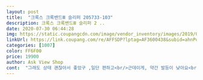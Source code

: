 ```yaml
---
layout: post 
title:  "크록스 크록밴드Ⅲ 슬리퍼 205733-103" 
description: 크록스 크록밴드Ⅲ 슬리퍼 2 ..
date: 2020-07-30 06:44:28 
img: https://static.coupangcdn.com/image/vendor_inventory/images/2019/02/26/10/1/5e330fe5-180b-49c9-b960-04a22263357e.jpg 
linkUrl: https://link.coupang.com/re/AFFSDP?lptag=AF3600438&subid=ahnPublicAsk&pageKey=1824945617&itemId=3105262673&vendorItemId=70565879859&traceid=V0-113-1f00ed3a01d0acb7 
categories: [1007] 
color: FF6F00 
price: 19900 
author: Ask View Shop 
cont:  "그래도 상태 괜찮아서 좋았구 ,일단 편하고<br/>근데이게, 약간 발등이 낮아요<br/>발등높은 사람들은 신어보고 사시길<br/>보는사람마다 깔끔하고 예쁘다고 해요<br/>사무실용 신발로 샀는데, 사장님이 탐내하심요<br/>완전 만족합니당 ㅎㅎ<br/>저 칼발인데 좀 발등을 눌러주는 느낌이 날정도로 낮음<br/>지비츠 달아주니까 더 더 귀여워요<br/>지비츠 몇개 달아주니 상큼합니다<br/>평소에 240신고 슬리퍼는 편하게 신을려고 250시켰는데 너무 잘 시킨거같아용<br/>포장상태 좋았구 배송은 일주일넘게 기다렸어요.<br/><br/>하자없고 색도 딱 생각하던 아이보리에 살짝 가까운 흰색<br/>하지만 마감이  제대로 안된 부분이 있어서 아쉬워요<br/>" 
---
```

